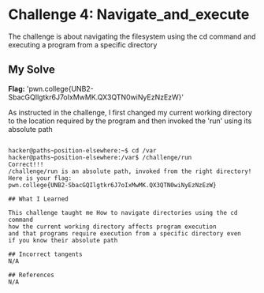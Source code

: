 # Challenge 4: Navigate_and_execute 

The challenge is about navigating the filesystem using the cd command 
and executing a program from a specific directory

## My Solve 
**Flag:** 'pwn.college{UNB2-SbacGQIlgtkr6J7oIxMwMK.QX3QTN0wiNyEzNzEzW}'

As instructed in the challenge, I first changed my current working directory
to the location required by the program and then invoked the 'run' using its 
absolute path
```

hacker@paths~position-elsewhere:~$ cd /var
hacker@paths~position-elsewhere:/var$ /challenge/run
Correct!!!
/challenge/run is an absolute path, invoked from the right directory!
Here is your flag:
pwn.college{UNB2-SbacGQIlgtkr6J7oIxMwMK.QX3QTN0wiNyEzNzEzW}

## What I Learned

This challenge taught me How to navigate directories using the cd command 
how the current working directory affects program execution 
and that programs require execution from a specific directory even 
if you know their absolute path

## Incorrect tangents 
N/A

## References
N/A 
